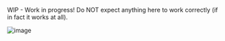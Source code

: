 WIP - Work in progress!
Do NOT expect anything here to work correctly (if in fact it works at all).

![image](https://user-images.githubusercontent.com/11202073/103112021-b3a30500-4652-11eb-9877-a7e82cb8a672.png)
